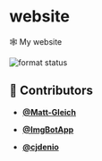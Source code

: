<!-- DO NOT REMOVE - contributor_list:data:start:["Matt-Gleich", "ImgBotApp", "cjdenio"]:end -->

# website

🕸 My website

![format status](https://github.com/Matt-Gleich/site-v2/workflows/format/badge.svg)

<!-- DO NOT REMOVE - contributor_list:start -->

## 👥 Contributors

- **[@Matt-Gleich](https://github.com/Matt-Gleich)**

- **[@ImgBotApp](https://github.com/ImgBotApp)**

- **[@cjdenio](https://github.com/cjdenio)**

<!-- DO NOT REMOVE - contributor_list:end -->
